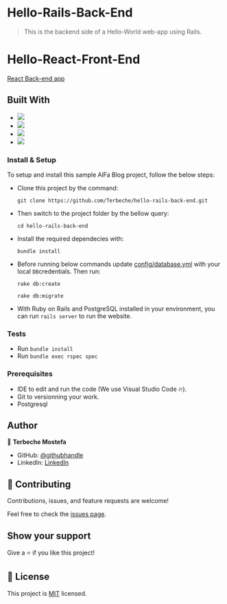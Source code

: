 # Hello-Rails-Back-End

> This is the backend side of a Hello-World web-app using Rails.

# Hello-React-Front-End
[React Back-end app](https://github.com/Terbeche/hello-react-front-end/tree/dev)

## Built With

- ![](https://img.shields.io/badge/Github-blueviolet)
- ![](https://img.shields.io/badge/Ruby-red)
- ![](https://img.shields.io/badge/Ruby*on*Rails-red)
- ![](https://img.shields.io/badge/PostgreSql-blue)


### Install & Setup

To setup and install this sample AlFa Blog project, follow the below steps:
- Clone this project by the command: 
  ```
  git clone https://github.com/Terbeche/hello-rails-back-end.git
  ```

- Then switch to the project folder by the bellow query:

  ```
  cd hello-rails-back-end
  ```

- Install the required dependecies with:
  ```
  bundle install
  ```

- Before running below commands update [config/database.yml](./config/database.yml) with your local `DB`credentials. Then run:
    ```
    rake db:create
    ```
    ```
    rake db:migrate
    ```


- With Ruby on Rails and PostgreSQL installed in your environment, you can run `rails server` to run the website.
### Tests

- Run `bundle install`
- Run `bundle exec rspec spec`

### Prerequisites

- IDE to edit and run the code (We use Visual Studio Code 🔥).
- Git to versionning your work.
- Postgresql

## Author

👤 **Terbeche Mostefa**

- GitHub: [@githubhandle](https://github.com/Terbeche)
- LinkedIn: [LinkedIn](https://www.linkedin.com/in/mustapha-terbeche/)


## 🤝 Contributing

Contributions, issues, and feature requests are welcome!

Feel free to check the [issues page](https://github.com/Terbeche/hello-rails-back-end/issues).


## Show your support

Give a ⭐️ if you like this project!

## 📝 License

This project is [MIT](./LICENSE.md) licensed.
